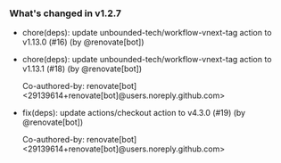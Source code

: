 ### What's changed in v1.2.7

* chore(deps): update unbounded-tech/workflow-vnext-tag action to v1.13.0 (#16) (by @renovate[bot])
* chore(deps): update unbounded-tech/workflow-vnext-tag action to v1.13.1 (#18) (by @renovate[bot])

  Co-authored-by: renovate[bot] <29139614+renovate[bot]@users.noreply.github.com>
* fix(deps): update actions/checkout action to v4.3.0 (#19) (by @renovate[bot])

  Co-authored-by: renovate[bot] <29139614+renovate[bot]@users.noreply.github.com>

